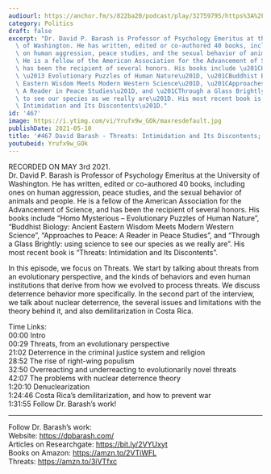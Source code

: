 ```yaml
---
audiourl: https://anchor.fm/s/822ba20/podcast/play/32759795/https%3A%2F%2Fd3ctxlq1ktw2nl.cloudfront.net%2Fstaging%2F2021-4-3%2F0ca70bff-2714-3526-7d8f-75f61516c989.m4a
category: Politics
draft: false
excerpt: "Dr. David P. Barash is Professor of Psychology Emeritus at the University\
  \ of Washington. He has written, edited or co-authored 40 books, including ones\
  \ on human aggression, peace studies, and the sexual behavior of animals and people.\
  \ He is a fellow of the American Association for the Advancement of Science, and\
  \ has been the recipient of several honors. His books include \u201CHomo Mysterious\
  \ \u2013 Evolutionary Puzzles of Human Nature\u201D, \u201CBuddhist Biology: Ancient\
  \ Eastern Wisdom Meets Modern Western Science\u201D, \u201CApproaches to Peace:\
  \ A Reader in Peace Studies\u201D, and \u201CThrough a Glass Brightly: using science\
  \ to see our species as we really are\u201D. His most recent book is \u201CThreats:\
  \ Intimidation and Its Discontents\u201D."
id: '467'
image: https://i.ytimg.com/vi/Yrufx9w_GOk/maxresdefault.jpg
publishDate: 2021-05-10
title: '#467 David Barash - Threats: Intimidation and Its Discontents; Nuclear Deterrence'
youtubeid: Yrufx9w_GOk
---
```

<div class="timelinks">

RECORDED ON MAY 3rd 2021.  
Dr. David P. Barash is Professor of Psychology Emeritus at the University of Washington. He has written, edited or co-authored 40 books, including ones on human aggression, peace studies, and the sexual behavior of animals and people. He is a fellow of the American Association for the Advancement of Science, and has been the recipient of several honors. His books include “Homo Mysterious – Evolutionary Puzzles of Human Nature”, “Buddhist Biology: Ancient Eastern Wisdom Meets Modern Western Science”, “Approaches to Peace: A Reader in Peace Studies”, and “Through a Glass Brightly: using science to see our species as we really are”. His most recent book is “Threats: Intimidation and Its Discontents”.

In this episode, we focus on Threats. We start by talking about threats from an evolutionary perspective, and the kinds of behaviors and even human institutions that derive from how we evolved to process threats. We discuss deterrence behavior more specifically. In the second part of the interview, we talk about nuclear deterrence, the several issues and limitations with the theory behind it, and also demilitarization in Costa Rica.

Time Links:  
<time>00:00</time> Intro  
<time>00:29</time> Threats, from an evolutionary perspective  
<time>21:02</time> Deterrence in the criminal justice system and religion  
<time>28:52</time> The rise of right-wing populism  
<time>32:50</time> Overreacting and underreacting to evolutionarily novel threats  
<time>42:07</time> The problems with nuclear deterrence theory  
<time>1:20:10</time> Denuclearization  
<time>1:24:46</time> Costa Rica’s demilitarization, and how to prevent war  
<time>1:31:55</time> Follow Dr. Barash’s work!

---

Follow Dr. Barash’s work:  
Website: https://dpbarash.com/  
Articles on Researchgate: https://bit.ly/2VYUxyt  
Books on Amazon: https://amzn.to/2VTiWFL  
Threats: https://amzn.to/3iVTfxc
</div>

